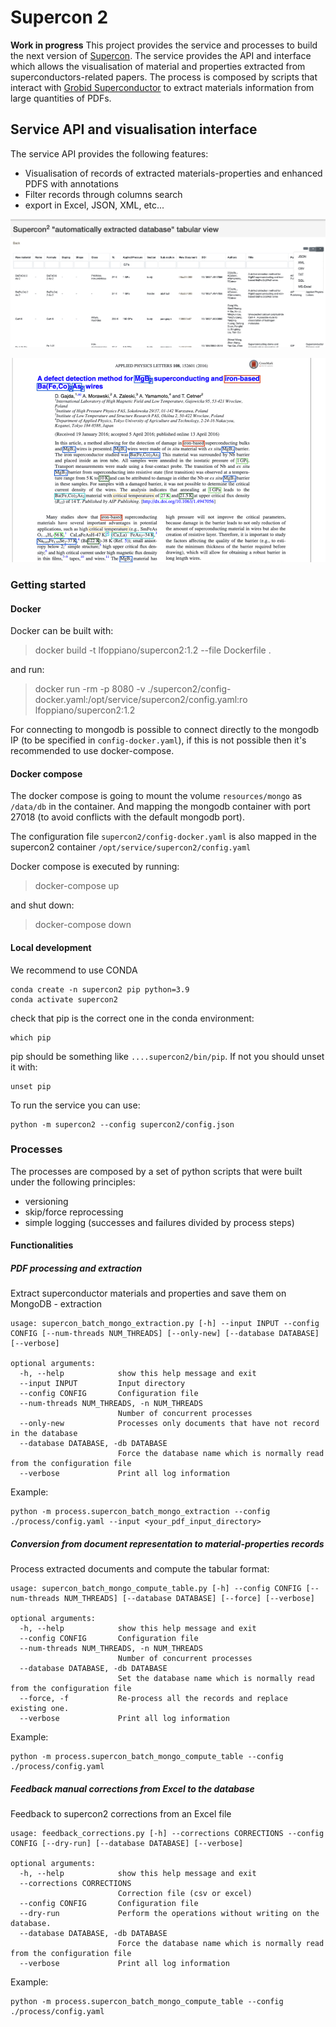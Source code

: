 # Supercon 2

**Work in progress**
This project provides the service and processes to build the next version of [Supercon](http://supecon.nims.go.jp). 
The service provides the API and interface which allows the visualisation of material and properties extracted from superconductors-related papers.
The process is composed by scripts that interact with [Grobid Superconductor](https://github.com/lfoppiano/grobid-superconductors) to extract materials information from large quantities of PDFs.

## Service API and visualisation interface

The service API provides the following features: 
 - Visualisation of records of extracted materials-properties and enhanced PDFS with annotations
 - Filter records through columns search
 - export in Excel, JSON, XML, etc...

![record-list.png](docs/images/record-list.png)

![pdf-view.png](docs/images/pdf-view.png)

### Getting started

#### Docker

Docker can be built with: 

> docker build -t lfoppiano/supercon2:1.2 --file Dockerfile .

and run: 

> docker run  -rm -p 8080 -v ./supercon2/config-docker.yaml:/opt/service/supercon2/config.yaml:ro lfoppiano/supercon2:1.2

For connecting to mongodb is possible to connect directly to the mongodb IP (to be specified in `config-docker.yaml`), if this is not possible then it's recommended to use docker-compose.

#### Docker compose

The docker compose is going to mount the volume `resources/mongo` as `/data/db` in the container. And mapping the mongodb container with port 27018 (to avoid conflicts with the default mongodb port). 

The configuration file `supercon2/config-docker.yaml` is also mapped in the supercon2 container `/opt/service/supercon2/config.yaml`

Docker compose is executed by running:  

> docker-compose up 

and shut down: 

> docker-compose down 

#### Local development

We recommend to use CONDA

```
conda create -n supercon2 pip python=3.9
conda activate supercon2
```

check that pip is the correct one in the conda environment:

```
which pip
```

pip should be something like `....supercon2/bin/pip`. If not you should unset it with: 

```
unset pip
```

To run the service you can use: 

```
python -m supercon2 --config supercon2/config.json
```


### Processes

The processes are composed by a set of python scripts that were built under the following principles: 
 - versioning
 - skip/force reprocessing
 - simple logging (successes and failures divided by process steps)

#### Functionalities

##### PDF processing and extraction 

Extract superconductor materials and properties and save them on MongoDB - extraction

```
usage: supercon_batch_mongo_extraction.py [-h] --input INPUT --config CONFIG [--num-threads NUM_THREADS] [--only-new] [--database DATABASE] [--verbose]

optional arguments:
  -h, --help            show this help message and exit
  --input INPUT         Input directory
  --config CONFIG       Configuration file
  --num-threads NUM_THREADS, -n NUM_THREADS
                        Number of concurrent processes
  --only-new            Processes only documents that have not record in the database
  --database DATABASE, -db DATABASE
                        Force the database name which is normally read from the configuration file
  --verbose             Print all log information
```

Example: 
```
python -m process.supercon_batch_mongo_extraction --config ./process/config.yaml --input <your_pdf_input_directory>
```


##### Conversion from document representation to material-properties records

Process extracted documents and compute the tabular format: 

```
usage: supercon_batch_mongo_compute_table.py [-h] --config CONFIG [--num-threads NUM_THREADS] [--database DATABASE] [--force] [--verbose]

optional arguments:
  -h, --help            show this help message and exit
  --config CONFIG       Configuration file
  --num-threads NUM_THREADS, -n NUM_THREADS
                        Number of concurrent processes
  --database DATABASE, -db DATABASE
                        Set the database name which is normally read from the configuration file
  --force, -f           Re-process all the records and replace existing one.
  --verbose             Print all log information

```
Example: 
```
python -m process.supercon_batch_mongo_compute_table --config ./process/config.yaml
```

##### Feedback manual corrections from Excel to the database 

Feedback to supercon2 corrections from an Excel file


```
usage: feedback_corrections.py [-h] --corrections CORRECTIONS --config CONFIG [--dry-run] [--database DATABASE] [--verbose]

optional arguments:
  -h, --help            show this help message and exit
  --corrections CORRECTIONS
                        Correction file (csv or excel)
  --config CONFIG       Configuration file
  --dry-run             Perform the operations without writing on the database.
  --database DATABASE, -db DATABASE
                        Force the database name which is normally read from the configuration file
  --verbose             Print all log information

```
Example: 
```
python -m process.supercon_batch_mongo_compute_table --config ./process/config.yaml
```
